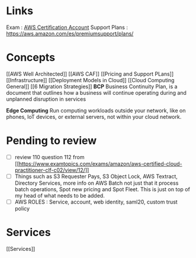 # Links
Exam : [AWS Certification Account](https://www.aws.training/certification)
Support Plans : https://aws.amazon.com/es/premiumsupport/plans/
# Concepts
[[AWS Well Architected]]
[[AWS CAF]]
[[Pricing and Support PLans]]
[[Infrastructure]]
[[Deployment Models in Cloud]]
[[Cloud Computing General]]
[[6 Migration Strategies]]
**BCP** Business Continuity Plan, is a document that outlines how a business will continue operating during and unplanned disruption in services

**Edge Computing** Run computing workloads outside your network, like on phones, IoT devices, or external servers, not within your cloud network.
# Pending to review
- [ ] review 110 question 112 from [[https://www.examtopics.com/exams/amazon/aws-certified-cloud-practitioner-clf-c02/view/12/]]
- [ ] Things such as S3 Requester Pays, S3 Object Lock, AWS Textract, Directory Services, more info on AWS Batch not just that it process batch operations, Spot new pricing and Spot Fleet. This is just on top of my head of what needs to be added.
- [ ] AWS ROLES : Service, account, web identity, saml20, custom trust policy

# Services
[[Services]]



